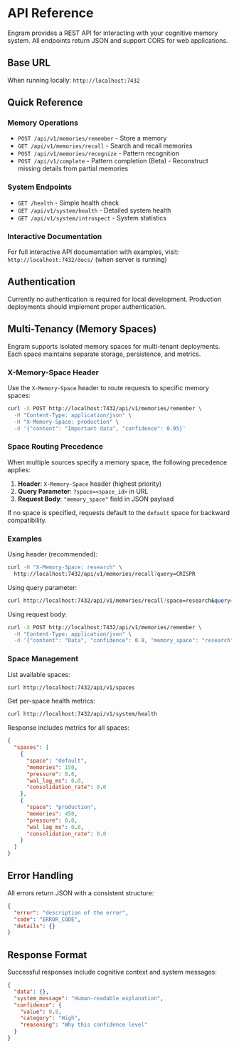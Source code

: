 # API Reference

Engram provides a REST API for interacting with your cognitive memory system. All endpoints return JSON and support CORS for web applications.

## Base URL

When running locally: `http://localhost:7432`

## Quick Reference

### Memory Operations

- `POST /api/v1/memories/remember` - Store a memory
- `GET /api/v1/memories/recall` - Search and recall memories
- `POST /api/v1/memories/recognize` - Pattern recognition
- `POST /api/v1/complete` - Pattern completion (Beta) - Reconstruct missing details from partial memories

### System Endpoints

- `GET /health` - Simple health check
- `GET /api/v1/system/health` - Detailed system health
- `GET /api/v1/system/introspect` - System statistics

### Interactive Documentation

For full interactive API documentation with examples, visit:
`http://localhost:7432/docs/` (when server is running)

## Authentication

Currently no authentication is required for local development. Production deployments should implement proper authentication.

## Multi-Tenancy (Memory Spaces)

Engram supports isolated memory spaces for multi-tenant deployments. Each space maintains separate storage, persistence, and metrics.

### X-Memory-Space Header

Use the `X-Memory-Space` header to route requests to specific memory spaces:

```bash
curl -X POST http://localhost:7432/api/v1/memories/remember \
  -H "Content-Type: application/json" \
  -H "X-Memory-Space: production" \
  -d '{"content": "Important data", "confidence": 0.95}'
```

### Space Routing Precedence

When multiple sources specify a memory space, the following precedence applies:

1. **Header**: `X-Memory-Space` header (highest priority)
2. **Query Parameter**: `?space=<space_id>` in URL
3. **Request Body**: `"memory_space"` field in JSON payload

If no space is specified, requests default to the `default` space for backward compatibility.

### Examples

Using header (recommended):

```bash
curl -H "X-Memory-Space: research" \
  http://localhost:7432/api/v1/memories/recall?query=CRISPR
```

Using query parameter:

```bash
curl http://localhost:7432/api/v1/memories/recall?space=research&query=CRISPR
```

Using request body:

```bash
curl -X POST http://localhost:7432/api/v1/memories/remember \
  -H "Content-Type: application/json" \
  -d '{"content": "Data", "confidence": 0.9, "memory_space": "research"}'
```

### Space Management

List available spaces:

```bash
curl http://localhost:7432/api/v1/spaces
```

Get per-space health metrics:

```bash
curl http://localhost:7432/api/v1/system/health
```

Response includes metrics for all spaces:

```json
{
  "spaces": [
    {
      "space": "default",
      "memories": 150,
      "pressure": 0.0,
      "wal_lag_ms": 0.0,
      "consolidation_rate": 0.0
    },
    {
      "space": "production",
      "memories": 450,
      "pressure": 0.0,
      "wal_lag_ms": 0.0,
      "consolidation_rate": 0.0
    }
  ]
}
```

## Error Handling

All errors return JSON with a consistent structure:

```json
{
  "error": "description of the error",
  "code": "ERROR_CODE",
  "details": {}
}
```

## Response Format

Successful responses include cognitive context and system messages:

```json
{
  "data": {},
  "system_message": "Human-readable explanation",
  "confidence": {
    "value": 0.8,
    "category": "High",
    "reasoning": "Why this confidence level"
  }
}
```

